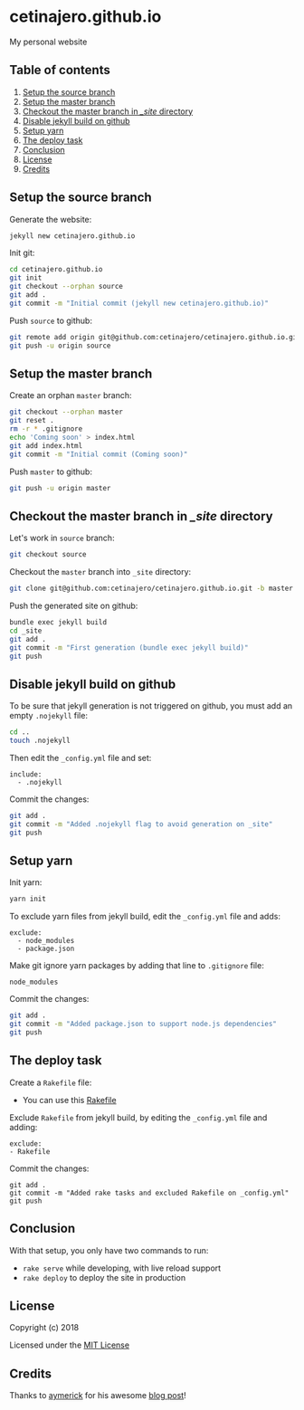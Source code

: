 # cetinajero.github.io
My personal website

## Table of contents

  1. [Setup the source branch](#setup-the-source-branch)
  2. [Setup the master branch](#setup-the-master-branch)
  3. [Checkout the master branch in *_site* directory](#checkout-the-master-branch-in-_site-directory)
  4. [Disable jekyll build on github](#disable-jekyll-build-on-github)
  5. [Setup yarn](#setup-yarn)
  6. [The deploy task](#the-deploy-task)
  7. [Conclusion](#conclusion)
  8. [License](#license)
  9. [Credits](#credits)

## Setup the source branch

Generate the website:
```bash
jekyll new cetinajero.github.io
```

Init git:
```bash
cd cetinajero.github.io
git init
git checkout --orphan source
git add .
git commit -m "Initial commit (jekyll new cetinajero.github.io)"
```

Push `source` to github:
```bash
git remote add origin git@github.com:cetinajero/cetinajero.github.io.git
git push -u origin source
```

## Setup the master branch

Create an orphan `master` branch:
```bash
git checkout --orphan master
git reset .
rm -r * .gitignore
echo 'Coming soon' > index.html
git add index.html
git commit -m "Initial commit (Coming soon)"
```

Push `master` to github:
```bash
git push -u origin master
```

## Checkout the master branch in *_site* directory

Let's work in `source` branch:
```bash
git checkout source
```

Checkout the `master` branch into `_site` directory:
```bash
git clone git@github.com:cetinajero/cetinajero.github.io.git -b master _site
```

Push the generated site on github:
```bash
bundle exec jekyll build
cd _site
git add .
git commit -m "First generation (bundle exec jekyll build)"
git push
```

## Disable jekyll build on github

To be sure that jekyll generation is not triggered on github, you must add an empty `.nojekyll` file:
```bash
cd ..
touch .nojekyll
```

Then edit the `_config.yml` file and set:
```
include:
  - .nojekyll
```

Commit the changes:
```bash
git add .
git commit -m "Added .nojekyll flag to avoid generation on _site"
git push
```

## Setup yarn

Init yarn:
```bash
yarn init
```

To exclude yarn files from jekyll build, edit the `_config.yml` file and adds:
```
exclude:
  - node_modules
  - package.json
```

Make git ignore yarn packages by adding that line to `.gitignore` file:
```
node_modules
```

Commit the changes:
```bash
git add .
git commit -m "Added package.json to support node.js dependencies"
git push
```

## The deploy task

Create a `Rakefile` file:
- You can use this [Rakefile](/Rakefile)

Exclude `Rakefile` from jekyll build, by editing the `_config.yml` file and adding:
```
exclude:
- Rakefile
```

Commit the changes:
```
git add .
git commit -m "Added rake tasks and excluded Rakefile on _config.yml"
git push
```

## Conclusion

With that setup, you only have two commands to run:

- `rake serve` while developing, with live reload support
- `rake deploy` to deploy the site in production

## License

Copyright (c) 2018

Licensed under the [MIT License](/LICENSE)

## Credits

Thanks to [aymerick](http://www.aymerick.com) for his awesome [blog post](http://www.aymerick.com/2014/07/22/jekyll-github-pages-bower-bootstrap.html)!
